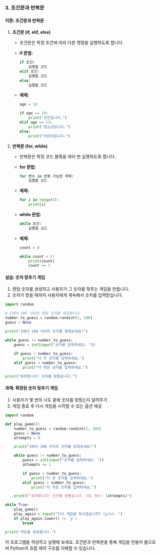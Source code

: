 ### 3. 조건문과 반복문

#### 이론: 조건문과 반복문

1. **조건문 (if, elif, else)**
   - 조건문은 특정 조건에 따라 다른 명령을 실행하도록 합니다.
   - **if 문법:**
     ```python
     if 조건:
         실행할 코드
     elif 조건:
         실행할 코드
     else:
         실행할 코드
     ```

   - **예제:**
     ```python
     age = 18

     if age >= 18:
         print("성인입니다.")
     elif age >= 13:
         print("청소년입니다.")
     else:
         print("어린이입니다.")
     ```

2. **반복문 (for, while)**
   - 반복문은 특정 코드 블록을 여러 번 실행하도록 합니다.
   - **for 문법:**
     ```python
     for 변수 in 반복 가능한 객체:
         실행할 코드
     ```

   - **예제:**
     ```python
     for i in range(5):
         print(i)
     ```

   - **while 문법:**
     ```python
     while 조건:
         실행할 코드
     ```

   - **예제:**
     ```python
     count = 0

     while count < 5:
         print(count)
         count += 1
     ```

#### 실습: 숫자 맞추기 게임

1. 랜덤 숫자를 생성하고 사용자가 그 숫자를 맞추는 게임을 만듭니다.
2. 숫자가 맞을 때까지 사용자에게 계속해서 숫자를 입력받습니다.

```python
import random

# 1에서 100 사이의 랜덤 숫자를 생성합니다.
number_to_guess = random.randint(1, 100)
guess = None

print("1에서 100 사이의 숫자를 맞춰보세요!")

while guess != number_to_guess:
    guess = int(input("숫자를 입력하세요: "))
    
    if guess < number_to_guess:
        print("더 큰 숫자를 입력하세요.")
    elif guess > number_to_guess:
        print("더 작은 숫자를 입력하세요.")

print("축하합니다! 숫자를 맞췄습니다.")
```

#### 과제: 확장된 숫자 맞추기 게임

1. 사용자가 몇 번의 시도 끝에 숫자를 맞췄는지 알려주기
2. 게임 종료 후 다시 게임을 시작할 수 있는 옵션 제공

```python
import random

def play_game():
    number_to_guess = random.randint(1, 100)
    guess = None
    attempts = 0

    print("1에서 100 사이의 숫자를 맞춰보세요!")

    while guess != number_to_guess:
        guess = int(input("숫자를 입력하세요: "))
        attempts += 1

        if guess < number_to_guess:
            print("더 큰 숫자를 입력하세요.")
        elif guess > number_to_guess:
            print("더 작은 숫자를 입력하세요.")

    print(f"축하합니다! 숫자를 맞췄습니다. 시도 횟수: {attempts}")

while True:
    play_game()
    play_again = input("다시 게임을 하시겠습니까? (y/n): ")
    if play_again.lower() != 'y':
        break

print("게임을 종료합니다.")
```

이 프로그램을 작성하고 실행해 보세요. 조건문과 반복문을 통해 게임을 만들어 봄으로써 Python의 흐름 제어 구조를 이해할 수 있습니다. 